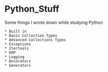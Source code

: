 # Python_Stuff
Some things I wrote down while studying Python

    * Built in
    * Basic Collection Types
    * Advanced Collections Types
    * Exceptions
    * Itertools
    * OOP
    * Logging
    * Decorators
    * Generators